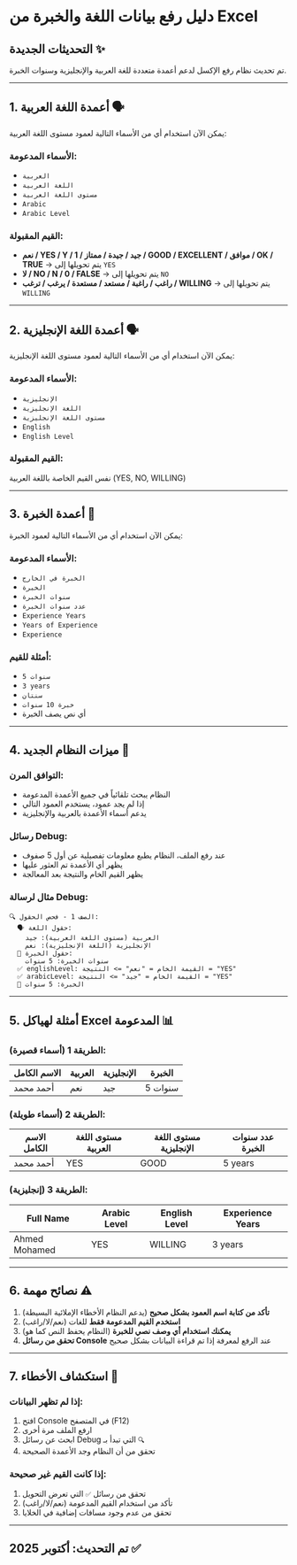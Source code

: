 # دليل رفع بيانات اللغة والخبرة من Excel

## التحديثات الجديدة ✨

تم تحديث نظام رفع الإكسل لدعم أعمدة متعددة للغة العربية والإنجليزية وسنوات الخبرة.

---

## 1. أعمدة اللغة العربية 🗣️

يمكن الآن استخدام أي من الأسماء التالية لعمود مستوى اللغة العربية:

### الأسماء المدعومة:
- `العربية`
- `اللغة العربية`
- `مستوى اللغة العربية`
- `Arabic`
- `Arabic Level`

### القيم المقبولة:
- **نعم / YES / Y / 1 / جيد / جيدة / ممتاز / GOOD / EXCELLENT / موافق / OK / TRUE** → يتم تحويلها إلى `YES`
- **لا / NO / N / 0 / FALSE** → يتم تحويلها إلى `NO`
- **راغب / راغبة / مستعد / مستعدة / يرغب / ترغب / WILLING** → يتم تحويلها إلى `WILLING`

---

## 2. أعمدة اللغة الإنجليزية 🗣️

يمكن الآن استخدام أي من الأسماء التالية لعمود مستوى اللغة الإنجليزية:

### الأسماء المدعومة:
- `الإنجليزية`
- `اللغة الإنجليزية`
- `مستوى اللغة الإنجليزية`
- `English`
- `English Level`

### القيم المقبولة:
نفس القيم الخاصة باللغة العربية (YES, NO, WILLING)

---

## 3. أعمدة الخبرة 💼

يمكن الآن استخدام أي من الأسماء التالية لعمود الخبرة:

### الأسماء المدعومة:
- `الخبرة في الخارج`
- `الخبرة`
- `سنوات الخبرة`
- `عدد سنوات الخبرة`
- `Experience Years`
- `Years of Experience`
- `Experience`

### أمثلة للقيم:
- `5 سنوات`
- `3 years`
- `سنتان`
- `خبرة 10 سنوات`
- أي نص يصف الخبرة

---

## 4. ميزات النظام الجديد 🎯

### التوافق المرن:
- النظام يبحث تلقائياً في جميع الأعمدة المدعومة
- إذا لم يجد عمود، يستخدم العمود التالي
- يدعم أسماء الأعمدة بالعربية والإنجليزية

### رسائل Debug:
- عند رفع الملف، النظام يطبع معلومات تفصيلية عن أول 5 صفوف
- يظهر أي الأعمدة تم العثور عليها
- يظهر القيم الخام والنتيجة بعد المعالجة

### مثال لرسالة Debug:
```
🔍 الصف 1 - فحص الحقول:
  🗣️ حقول اللغة:
    العربية (مستوى اللغة العربية): جيد
    الإنجليزية (اللغة الإنجليزية): نعم
  💼 حقول الخبرة:
    سنوات الخبرة: 5 سنوات
  ✅ englishLevel: القيمة الخام = "نعم" => النتيجة = "YES"
  ✅ arabicLevel: القيمة الخام = "جيد" => النتيجة = "YES"
  💼 الخبرة: 5 سنوات
```

---

## 5. أمثلة لهياكل Excel المدعومة 📊

### الطريقة 1 (أسماء قصيرة):
| الاسم الكامل | العربية | الإنجليزية | الخبرة |
|--------------|---------|-------------|--------|
| أحمد محمد    | نعم     | جيد         | 5 سنوات |

### الطريقة 2 (أسماء طويلة):
| الاسم الكامل | مستوى اللغة العربية | مستوى اللغة الإنجليزية | عدد سنوات الخبرة |
|--------------|---------------------|------------------------|------------------|
| أحمد محمد    | YES                 | GOOD                   | 5 years          |

### الطريقة 3 (إنجليزية):
| Full Name | Arabic Level | English Level | Experience Years |
|-----------|--------------|---------------|------------------|
| Ahmed Mohamed | YES      | WILLING       | 3 years         |

---

## 6. نصائح مهمة ⚠️

1. **تأكد من كتابة اسم العمود بشكل صحيح** (يدعم النظام الأخطاء الإملائية البسيطة)
2. **استخدم القيم المدعومة فقط** للغات (نعم/لا/راغب)
3. **يمكنك استخدام أي وصف نصي للخبرة** (النظام يحفظ النص كما هو)
4. **تحقق من رسائل Console** عند الرفع لمعرفة إذا تم قراءة البيانات بشكل صحيح

---

## 7. استكشاف الأخطاء 🔧

### إذا لم تظهر البيانات:
1. افتح Console في المتصفح (F12)
2. ارفع الملف مرة أخرى
3. ابحث عن رسائل Debug التي تبدأ بـ `🔍`
4. تحقق من أن النظام وجد الأعمدة الصحيحة

### إذا كانت القيم غير صحيحة:
1. تحقق من رسائل `✅` التي تعرض التحويل
2. تأكد من استخدام القيم المدعومة (نعم/لا/راغب)
3. تحقق من عدم وجود مسافات إضافية في الخلايا

---

## تم التحديث: أكتوبر 2025 ✅


